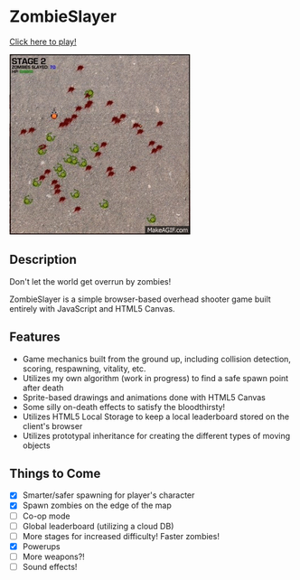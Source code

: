 # ZombieSlayer
[Click here to play!](https://conanza.github.io/ZombieSlayer)

![screenshot](./assets/zs.gif)

## Description
Don't let the world get overrun by zombies!

ZombieSlayer is a simple browser-based overhead shooter game built entirely with JavaScript and HTML5 Canvas.

## Features
* Game mechanics built from the ground up, including collision detection, scoring, respawning, vitality, etc.
* Utilizes my own algorithm (work in progress) to find a safe spawn point after death
* Sprite-based drawings and animations done with HTML5 Canvas
* Some silly on-death effects to satisfy the bloodthirsty!
* Utilizes HTML5 Local Storage to keep a local leaderboard stored on the client's browser
* Utilizes prototypal inheritance for creating the different types of moving objects

## Things to Come
* [x] Smarter/safer spawning for player's character
* [x] Spawn zombies on the edge of the map
* [ ] Co-op mode
* [ ] Global leaderboard (utilizing a cloud DB)
* [ ] More stages for increased difficulty! Faster zombies!
* [x] Powerups
* [ ] More weapons?!
* [ ] Sound effects!
